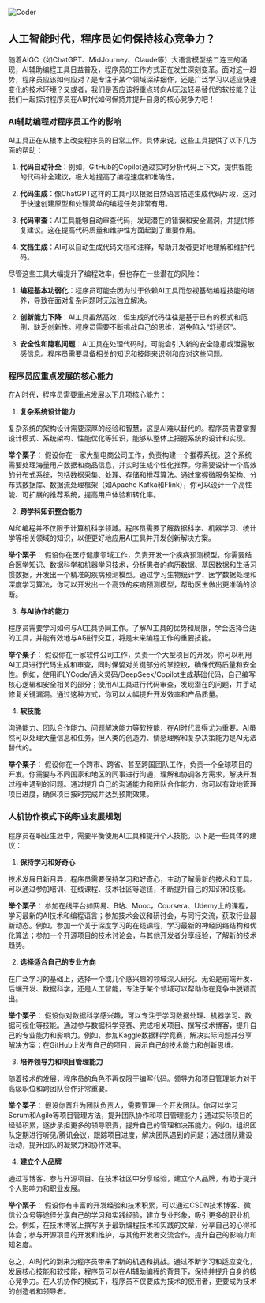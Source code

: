 ![Coder](Topics/Coder/Coder.png)
## 人工智能时代，程序员如何保持核心竞争力？

随着AIGC（如ChatGPT、MidJourney、Claude等）大语言模型接二连三的涌现，AI辅助编程工具日益普及，程序员的工作方式正在发生深刻变革。面对这一趋势，程序员应该如何应对？是专注于某个领域深耕细作，还是广泛学习以适应快速变化的技术环境？又或者，我们是否应该将重点转向AI无法轻易替代的软技能？让我们一起探讨程序员在AI时代如何保持并提升自身的核心竞争力吧！

### AI辅助编程对程序员工作的影响

AI工具正在从根本上改变程序员的日常工作。具体来说，这些工具提供了以下几方面的帮助：

1. **代码自动补全**：例如，GitHub的Copilot通过实时分析代码上下文，提供智能的代码补全建议，极大地提高了编程速度和准确性。

2. **代码生成**：像ChatGPT这样的工具可以根据自然语言描述生成代码片段，这对于快速创建原型和处理简单的编程任务非常有用。

3. **代码审查**：AI工具能够自动审查代码，发现潜在的错误和安全漏洞，并提供修复建议。这在提高代码质量和维护性方面起到了重要作用。

4. **文档生成**：AI可以自动生成代码文档和注释，帮助开发者更好地理解和维护代码。

尽管这些工具大幅提升了编程效率，但也存在一些潜在的风险：

1. **编程基本功弱化**：程序员可能会因为过于依赖AI工具而忽视基础编程技能的培养，导致在面对复杂问题时无法独立解决。

2. **创新能力下降**：AI工具虽然高效，但生成的代码往往是基于已有的模式和范例，缺乏创新性。程序员需要不断挑战自己的思维，避免陷入“舒适区”。

3. **安全性和隐私问题**：AI工具在处理代码时，可能会引入新的安全隐患或泄露敏感信息。程序员需要具备相关的知识和技能来识别和应对这些问题。

### 程序员应重点发展的核心能力

在AI时代，程序员需要重点发展以下几项核心能力：

1. **复杂系统设计能力**

复杂系统的架构设计需要深厚的经验和智慧，这是AI难以替代的。程序员需要掌握设计模式、系统架构、性能优化等知识，能够从整体上把握系统的设计和实现。

**举个栗子**：
假设你在一家大型电商公司工作，负责构建一个推荐系统。这个系统需要处理海量用户数据和商品信息，并实时生成个性化推荐。你需要设计一个高效的分布式系统，包括数据采集、处理、存储和推荐算法。通过掌握微服务架构、分布式数据库、数据流处理框架（如Apache Kafka和Flink），你可以设计一个高性能、可扩展的推荐系统，提高用户体验和转化率。

2. **跨学科知识整合能力**

AI和编程并不仅限于计算机科学领域。程序员需要了解数据科学、机器学习、统计学等相关领域的知识，以便更好地应用AI工具并开发创新解决方案。

**举个栗子**：
假设你在医疗健康领域工作，负责开发一个疾病预测模型。你需要结合医学知识、数据科学和机器学习技术，分析患者的病历数据、基因数据和生活习惯数据，开发出一个精准的疾病预测模型。通过学习生物统计学、医学数据处理和深度学习算法，你可以开发出一个高效的疾病预测模型，帮助医生做出更准确的诊断。

3. **与AI协作的能力**

程序员需要学习如何与AI工具协同工作。了解AI工具的优势和局限，学会选择合适的工具，并能有效地与AI进行交互，将是未来编程工作的重要技能。

**举个栗子**：
假设你在一家软件公司工作，负责一个大型项目的开发。你可以利用AI工具进行代码生成和审查，同时保留对关键部分的掌控权，确保代码质量和安全性。例如，使用iFLYCode/通义灵码/DeepSeek/Copilot生成基础代码，自己编写核心逻辑和安全相关的部分；使用AI工具进行代码审查，发现潜在的问题，并手动修复关键漏洞。通过这种方式，你可以大幅提升开发效率和产品质量。

4. **软技能**

沟通能力、团队合作能力、问题解决能力等软技能，在AI时代显得尤为重要。AI虽然可以处理大量信息和任务，但人类的创造力、情感理解和复杂决策能力是AI无法替代的。

**举个栗子**：
假设你在一个跨市、跨省、甚至跨国团队工作，负责一个全球项目的开发。你需要与不同国家和地区的同事进行沟通，理解和协调各方需求，解决开发过程中遇到的问题。通过提升自己的沟通能力和团队合作能力，你可以有效地管理项目进度，确保项目按时完成并达到预期效果。

### 人机协作模式下的职业发展规划

程序员在职业生涯中，需要平衡使用AI工具和提升个人技能。以下是一些具体的建议：

1. **保持学习和好奇心**

技术发展日新月异，程序员需要保持学习和好奇心，主动了解最新的技术和工具。可以通过参加培训、在线课程、技术社区等途径，不断提升自己的知识和技能。

**举个栗子**：
参加在线平台如网易、B站、Mooc，Coursera、Udemy上的课程，学习最新的AI技术和编程语言；参加技术会议和研讨会，与同行交流，获取行业最新动态。例如，参加一个关于深度学习的在线课程，学习最新的神经网络结构和优化算法；参加一个开源项目的技术讨论会，与其他开发者分享经验，了解新的技术趋势。

2. **选择适合自己的专业方向**

在广泛学习的基础上，选择一个或几个感兴趣的领域深入研究。无论是前端开发、后端开发、数据科学，还是人工智能，专注于某个领域可以帮助你在竞争中脱颖而出。

**举个栗子**：
假设你对数据科学感兴趣，可以专注于学习数据处理、机器学习、数据可视化等技能。通过参与数据科学竞赛、完成相关项目、撰写技术博客，提升自己的专业能力和影响力。例如，参加Kaggle数据科学竞赛，解决实际问题并分享解决方案；在GitHub上发布自己的项目，展示自己的技术能力和创新思维。

3. **培养领导力和项目管理能力**

随着技术的发展，程序员的角色不再仅限于编写代码。领导力和项目管理能力对于高级职位和跨团队合作非常重要。

**举个栗子**：
假设你晋升为团队负责人，需要管理一个开发团队。你可以学习Scrum和Agile等项目管理方法，提升团队协作和项目管理能力；通过实际项目的经验积累，逐步承担更多的领导职责，提升自己的管理和决策能力。例如，组织团队定期进行听见/腾讯会议，跟踪项目进度，解决团队遇到的问题；通过团队建设活动，提升团队的凝聚力和协作效率。

4. **建立个人品牌**

通过写博客、参与开源项目、在技术社区中分享经验，建立个人品牌，有助于提升个人影响力和职业发展。

**举个栗子**：
假设你有丰富的开发经验和技术积累，可以通过CSDN技术博客、微信公众号等途径分享自己的学习和实践经验，建立专业形象，吸引更多的职业机会。例如，在技术博客上撰写关于最新编程技术和实践的文章，分享自己的心得和体会；参与开源项目的开发和维护，与其他开发者交流合作，提升自己的影响力和知名度。

总之，AI时代的到来为程序员带来了新的机遇和挑战。通过不断学习和适应变化，发展核心技能和软技能，程序员可以在AI辅助编程的背景下，保持并提升自身的核心竞争力。在人机协作的模式下，程序员不仅要成为技术的使用者，更要成为技术的创造者和领导者。